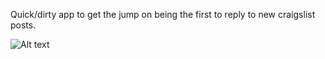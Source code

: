 Quick/dirty app to get the jump on being the first to reply to new craigslist posts.

![Alt text](http://i.imgur.com/HHzmiZM.png "ScreenShot")
